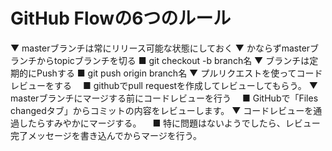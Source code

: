 # GitHub Flowの6つのルール
 ▼ masterブランチは常にリリース可能な状態にしておく
 ▼ かならずmasterブランチからtopicブランチを切る
   ■ git checkout -b branch名
 ▼ ブランチは定期的にPushする
   ■ git push origin branch名
 ▼ プルリクエストを使ってコードレビューをする
 　■ githubでpull requestを作成してレビューしてもらう。
 ▼ masterブランチにマージする前にコードレビューを行う
 　■ GitHubで「Files changedタブ」からコミットの内容をレビューします。
 ▼ コードレビューを通過したらすみやかにマージする。
 　■ 特に問題はないようでしたら、レビュー完了メッセージを書き込んでからマージを行う。
 
